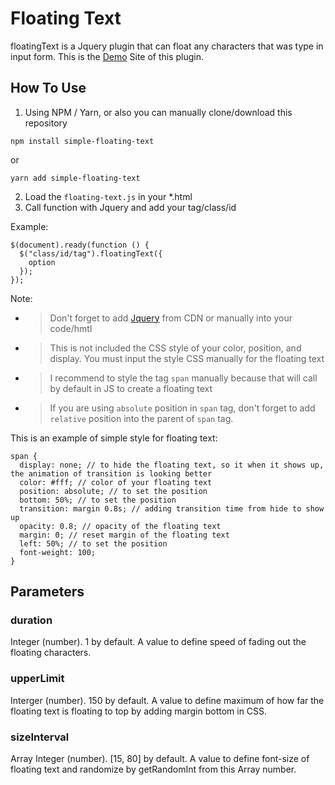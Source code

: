 # Floating Text

floatingText is a Jquery plugin that can float any characters that was type in input form.
This is the [Demo](https://assigment-fsjs-5-bohokuajx-pr1m34c4d3my.vercel.app/) Site of this plugin.

## How To Use

1. Using NPM / Yarn, or also you can manually clone/download this repository

```
npm install simple-floating-text
```
or
```
yarn add simple-floating-text
```
2. Load the `floating-text.js` in your \*.html
3. Call function with Jquery and add your tag/class/id

Example:

```
$(document).ready(function () {
  $("class/id/tag").floatingText({
    option
  });
});
```

Note:

* > Don't forget to add [Jquery](https://code.jquery.com/jquery-3.6.2.min.js) from CDN or manually into your code/hmtl
* > This is not included the CSS style of your color, position, and display. You must input the style CSS manually for the floating text
* > I recommend to style the tag ```span``` manually because that will call by default in JS to create a floating text
* > If you are using ```absolute``` position in ```span``` tag, don't forget to add ```relative``` position into the parent of ```span``` tag.

This is an example of simple style for floating text:

```
span {
  display: none; // to hide the floating text, so it when it shows up, the animation of transition is looking better
  color: #fff; // color of your floating text
  position: absolute; // to set the position
  bottom: 50%; // to set the position
  transition: margin 0.8s; // adding transition time from hide to show up
  opacity: 0.8; // opacity of the floating text
  margin: 0; // reset margin of the floating text
  left: 50%; // to set the position
  font-weight: 100;
}
```

## Parameters

### duration

Integer (number). 1 by default. A value to define speed of fading out the floating characters.

### upperLimit

Interger (number). 150 by default. A value to define maximum of how far the floating text is floating to top by adding margin bottom in CSS.

### sizeInterval

Array Integer (number). [15, 80] by default. A value to define font-size of floating text and randomize by getRandomInt from this Array number.
